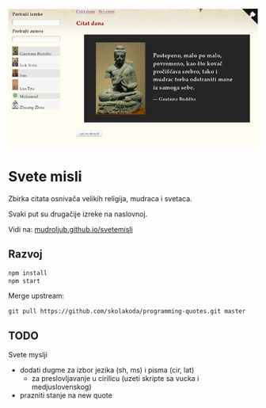[![](screen.png)](https://mudroljub.github.io/svetemisli)

# Svete misli

Zbirka citata osnivača velikih religija, mudraca i svetaca.

Svaki put su drugačije izreke na naslovnoj.

Vidi na: [mudroljub.github.io/svetemisli](https://mudroljub.github.io/svetemisli)

## Razvoj

```
npm install
npm start
```

Merge upstream:

```
git pull https://github.com/skolakoda/programming-quotes.git master
```

## TODO

Svete myslji

- dodati dugme za izbor jezika (sh, ms) i pisma (cir, lat)
  - za preslovljavanje u cirilicu (uzeti skripte sa vucka i medjuslovenskog)
- prazniti stanje na new quote
